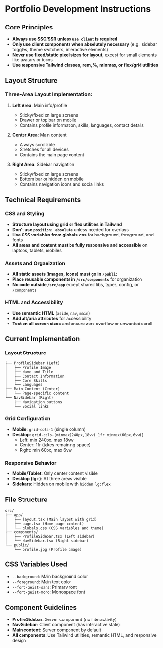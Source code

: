 # Portfolio Development Instructions

## Core Principles

- **Always use SSG/SSR unless `use client` is required**
- **Only use client components when absolutely necessary** (e.g., sidebar toggles, theme switchers, interactive elements)
- **Never use fixed/static pixel sizes for layout**, except for small elements like avatars or icons
- **Use responsive Tailwind classes, rem, %, minmax, or flex/grid utilities**

## Layout Structure

### Three-Area Layout Implementation:

1. **Left Area**: Main info/profile
   - Sticky/fixed on large screens
   - Drawer or top bar on mobile
   - Contains profile information, skills, languages, contact details

2. **Center Area**: Main content
   - Always scrollable
   - Stretches for all devices
   - Contains the main page content

3. **Right Area**: Sidebar navigation
   - Sticky/fixed on large screens
   - Bottom bar or hidden on mobile
   - Contains navigation icons and social links

## Technical Requirements

### CSS and Styling
- **Structure layout using grid or flex utilities in Tailwind**
- **Don't use `position: absolute`** unless needed for overlays
- **Use CSS variables from globals.css** for background, foreground, and fonts
- **All areas and content must be fully responsive and accessible** on laptops, tablets, mobiles

### Assets and Organization
- **All static assets (images, icons) must go in `/public`**
- **Place reusable components in `/src/components`** for organization
- **No code outside `/src/app`** except shared libs, types, config, or `/components`

### HTML and Accessibility
- **Use semantic HTML** (`aside`, `nav`, `main`) 
- **Add alt/aria attributes** for accessibility
- **Test on all screen sizes** and ensure zero overflow or unwanted scroll

## Current Implementation

### Layout Structure
```
├── ProfileSidebar (Left)
│   ├── Profile Image
│   ├── Name and Title
│   ├── Contact Information
│   ├── Core Skills
│   └── Languages
├── Main Content (Center)
│   └── Page-specific content
└── NavSidebar (Right)
    ├── Navigation buttons
    └── Social links
```

### Grid Configuration
- **Mobile**: `grid-cols-1` (single column)
- **Desktop**: `grid-cols-[minmax(240px,18vw)_1fr_minmax(60px,6vw)]`
  - Left: min 240px, max 18vw
  - Center: 1fr (takes remaining space)
  - Right: min 60px, max 6vw

### Responsive Behavior
- **Mobile/Tablet**: Only center content visible
- **Desktop (lg+)**: All three areas visible
- **Sidebars**: Hidden on mobile with `hidden lg:flex`

## File Structure
```
src/
├── app/
│   ├── layout.tsx (Main layout with grid)
│   ├── page.tsx (Home page content)
│   └── globals.css (CSS variables and theme)
├── components/
│   ├── ProfileSidebar.tsx (Left sidebar)
│   └── NavSidebar.tsx (Right sidebar)
└── public/
    └── profile.jpg (Profile image)
```

## CSS Variables Used
- `--background`: Main background color
- `--foreground`: Main text color
- `--font-geist-sans`: Primary font
- `--font-geist-mono`: Monospace font

## Component Guidelines
- **ProfileSidebar**: Server component (no interactivity)
- **NavSidebar**: Client component (has interactive state)
- **Main content**: Server component by default
- **All components**: Use Tailwind utilities, semantic HTML, and responsive design

